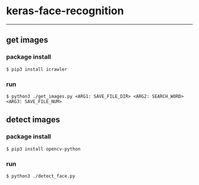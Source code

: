 # keras-face-recognition

---

## get images

### package install

```
$ pip3 install icrawler
```

### run

```
$ python3 ./get_images.py <ARG1: SAVE_FILE_DIR> <ARG2: SEARCH_WORD> <ARG3: SAVE_FILE_NUM>
```

## detect images

### package install

```
$ pip3 install opencv-python
```

### run

```
$ python3 ./detect_face.py
```
